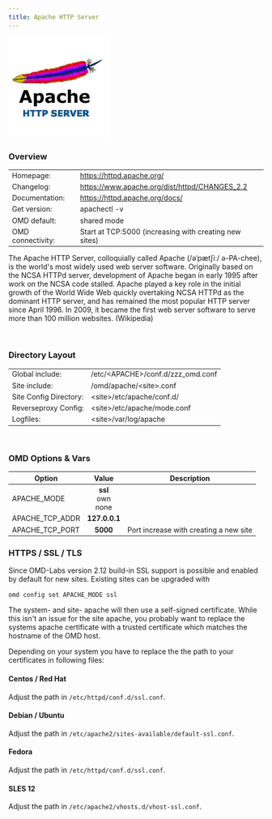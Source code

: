 ```yaml
---
title: Apache HTTP Server
---
```

<style>
  thead th:empty {
    border: thin solid red !important;
    display: none;
  }
</style>
![](apache.jpg)
### Overview

|||
|---|---|
|Homepage:|https://httpd.apache.org/|
|Changelog:|https://www.apache.org/dist/httpd/CHANGES_2.2|
|Documentation:|https://httpd.apache.org/docs/|
|Get version:|apachectl -v|
|OMD default:|shared mode|
|OMD connectivity:|Start at TCP:5000 (increasing with creating new sites)|

The Apache HTTP Server, colloquially called Apache (/əˈpætʃiː/ ə-PA-chee), is the world's most widely used web server software. Originally based on the NCSA HTTPd server, development of Apache began in early 1995 after work on the NCSA code stalled. Apache played a key role in the initial growth of the World Wide Web quickly overtaking NCSA HTTPd as the dominant HTTP server, and has remained the most popular HTTP server since April 1996. In 2009, it became the first web server software to serve more than 100 million websites. (Wikipedia)

&#x205F;
### Directory Layout

|||
|---|---|
|Global include:|/etc/&lt;APACHE&gt;/conf.d/zzz_omd.conf|
|Site include:|/omd/apache/&lt;site&gt;.conf|
|Site Config Directory:|&lt;site&gt;/etc/apache/conf.d/|
|Reverseproxy Config:|&lt;site&gt;/etc/apache/mode.conf|
|Logfiles:|&lt;site&gt;/var/log/apache|

&#x205F;

### OMD Options & Vars
| Option | Value | Description |
| ------ |:-----:| ----------- |
| APACHE_MODE | **ssl** <br> own <br> none | |
| APACHE_TCP_ADDR | **127.0.0.1** | |
| APACHE_TCP_PORT | **5000** | Port increase with creating a new site |

### HTTPS / SSL / TLS

Since OMD-Labs version 2.12 build-in SSL support is possible and enabled by
default for new sites. Existing sites can be upgraded with

    omd config set APACHE_MODE ssl

The system- and site- apache will then use a self-signed certificate. While this
isn't an issue for the site apache, you probably want to replace the systems
apache certificate with a trusted certificate which matches the hostname of the
OMD host.

Depending on your system you have to replace the the path to your certificates
in following files:

#### Centos / Red Hat

Adjust the path in `/etc/httpd/conf.d/ssl.conf`.

#### Debian / Ubuntu

Adjust the path in `/etc/apache2/sites-available/default-ssl.conf`.

#### Fedora

Adjust the path in `/etc/httpd/conf.d/ssl.conf`.

#### SLES 12

Adjust the path in `/etc/apache2/vhosts.d/vhost-ssl.conf`.